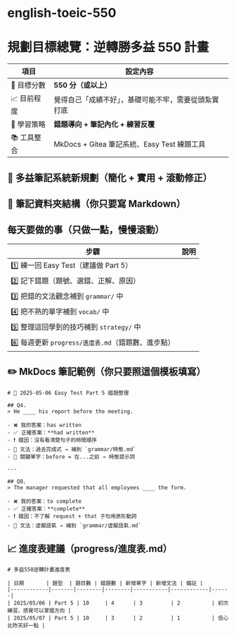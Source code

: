 # english-toeic-550
# 規劃目標總覽：逆轉勝多益 550 計畫
| 項目      | 設定內容                               |
| ------- | ---------------------------------- |
| 🎯 目標分數 | **550 分（或以上）**                     |
| 📈 目前程度 | 覺得自己「成績不好」，基礎可能不牢，需要從頭紮實打底         |
| 🧱 學習策略 | **錯題導向 + 筆記內化 + 練習反覆**             |
| 📚 工具整合 | MkDocs + Gitea 筆記系統、Easy Test 練題工具 |

## 📘 多益筆記系統新規劃（簡化 + 實用 + 滾動修正）
## 📁 筆記資料夾結構（你只要寫 Markdown）
## 每天要做的事（只做一點，慢慢滾動）
| 步驟                                  | 說明 |
| ----------------------------------- | -- |
| 1️⃣ 練一回 Easy Test（建議做 Part 5）       |    |
| 2️⃣ 記下錯題（題號、選錯、正解、原因）               |    |
| 3️⃣ 把錯的文法觀念補到 `grammar/` 中          |    |
| 4️⃣ 把不熟的單字補到 `vocab/` 中             |    |
| 5️⃣ 整理這回學到的技巧補到 `strategy/` 中       |    |
| 6️⃣ 每週更新 `progress/進度表.md`（錯題數、進步點） |    |

## ✏️ MkDocs 筆記範例（你只要照這個模板填寫）

```
# 📝 2025-05-06 Easy Test Part 5 錯題整理

## Q4.
> He ____ his report before the meeting.

- ❌ 我的答案：has written  
- ✅ 正確答案：**had written**  
- ❗ 錯因：沒有看清楚句子的時間順序  
- 🔁 文法：過去完成式 → 補到 `grammar/時態.md`  
- 🧠 關鍵單字：before = 在...之前 → 時態提示詞

---

## Q8.
> The manager requested that all employees ____ the form.

- ❌ 我的答案：to complete  
- ✅ 正確答案：**complete**  
- ❗ 錯因：不了解 request + that 子句用原形動詞  
- 🔁 文法：虛擬語氣 → 補到 `grammar/虛擬語氣.md`

```
## 📈 進度表建議（progress/進度表.md）
```
# 多益550逆轉計畫進度表

| 日期       | 題型  | 題目數 | 錯題數 | 新增單字 | 新增文法 | 備註 |
|------------|-------|--------|--------|-----------|------------|------|
| 2025/05/06 | Part 5 | 10     | 4      | 3         | 2          | 初次練習，感覺可以掌握方向 |
| 2025/05/07 | Part 5 | 10     | 3      | 2         | 1          | 信心比昨天好一點 |

```
